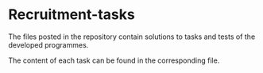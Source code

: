 # Recruitment-tasks

The files posted in the repository contain solutions to tasks and tests of the developed programmes. 

The content of each task can be found in the corresponding file. 
